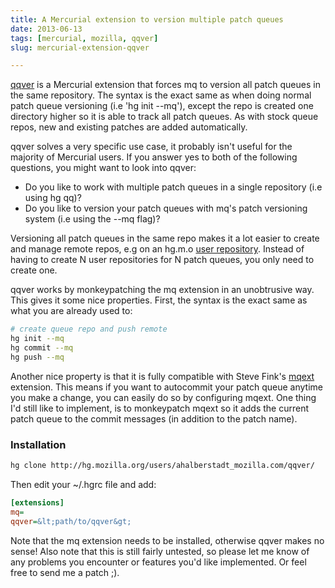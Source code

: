 ```yaml
---
title: A Mercurial extension to version multiple patch queues
date: 2013-06-13
tags: [mercurial, mozilla, qqver]
slug: mercurial-extension-qqver

---
```


[qqver][1] is a Mercurial extension that forces mq to version all patch queues in the same
repository. The syntax is the exact same as when doing normal patch queue versioning (i.e 'hg init
--mq'), except the repo is created one directory higher so it is able to track all patch queues. As
with stock queue repos, new and existing patches are added automatically.

<!--more-->

qqver solves a very specific use case, it probably isn't useful for the majority of Mercurial users.
If you answer yes to both of the following questions, you might want to look into qqver:

* Do you like to work with multiple patch queues in a single repository (i.e using hg qq)?
* Do you like to version your patch queues with mq's patch versioning system (i.e using the --mq flag)?

Versioning all patch queues in the same repo makes it a lot easier to create and manage remote
repos, e.g on an hg.m.o [user repository][2]. Instead of having to create N user repositories for N
patch queues, you only need to create one.

qqver works by monkeypatching the mq extension in an unobtrusive way. This gives it some nice
properties. First, the syntax is the exact same as what you are already used to:

```bash
# create queue repo and push remote
hg init --mq
hg commit --mq
hg push --mq
```

Another nice property is that it is fully compatible with Steve Fink's [mqext][3] extension. This
means if you want to autocommit your patch queue anytime you make a change, you can easily do so by
configuring mqext. One thing I'd still like to implement, is to monkeypatch mqext so it adds the
current patch queue to the commit messages (in addition to the patch name).

### Installation

```bash
hg clone http://hg.mozilla.org/users/ahalberstadt_mozilla.com/qqver/
```

Then edit your ~/.hgrc file and add:

```ini
[extensions]
mq=
qqver=&lt;path/to/qqver&gt;
```

Note that the mq extension needs to be installed, otherwise qqver makes no sense! Also note that
this is still fairly untested, so please let me know of any problems you encounter or features you'd
like implemented. Or feel free to send me a patch ;).

[1]: http://hg.mozilla.org/users/ahalberstadt_mozilla.com/qqver/
[2]: https://developer.mozilla.org/en-US/docs/Creating_Mercurial_User_Repositories#Mercurial_Queue_User_Repository_Workflow
[3]: https://bitbucket.org/sfink/mqext
